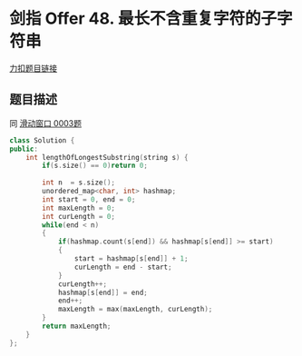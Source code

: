 # 剑指 Offer 48. 最长不含重复字符的子字符串

[力扣题目链接](https://leetcode-cn.com/problems/zui-chang-bu-han-zhong-fu-zi-fu-de-zi-zi-fu-chuan-lcof/)            

## 题目描述  

同 [滑动窗口 0003题](https://github.com/wangrui996/leedcode/blob/master/%E6%BB%91%E5%8A%A8%E7%AA%97%E5%8F%A3/medium/0003.%E6%97%A0%E9%87%8D%E5%A4%8D%E5%AD%97%E7%AC%A6%E7%9A%84%E6%9C%80%E9%95%BF%E5%AD%97%E4%B8%B2.md)


```cpp
class Solution {
public:
    int lengthOfLongestSubstring(string s) {
        if(s.size() == 0)return 0;
        
        int n  = s.size();
        unordered_map<char, int> hashmap;
        int start = 0, end = 0;
        int maxLength = 0;
        int curLength = 0;
        while(end < n)
        {
            if(hashmap.count(s[end]) && hashmap[s[end]] >= start)
            {     
                start = hashmap[s[end]] + 1;
                curLength = end - start;             
            }
            curLength++;
            hashmap[s[end]] = end;
            end++;
            maxLength = max(maxLength, curLength);
        }
        return maxLength;
    }
};
```